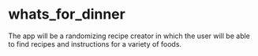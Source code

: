 # whats_for_dinner
The app will be a randomizing recipe creator in which the user will be able to find recipes and instructions for a variety of foods.
